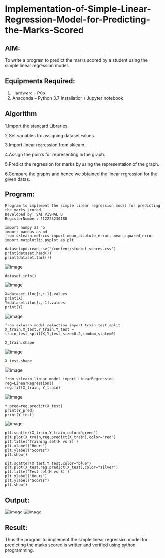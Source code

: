 # Implementation-of-Simple-Linear-Regression-Model-for-Predicting-the-Marks-Scored

## AIM:
To write a program to predict the marks scored by a student using the simple linear regression model.

## Equipments Required:
1. Hardware – PCs
2. Anaconda – Python 3.7 Installation / Jupyter notebook

## Algorithm
1.Import the standard Libraries.

2.Set variables for assigning dataset values.

3.Import linear regression from sklearn.

4.Assign the points for representing in the graph.

5.Predict the regression for marks by using the representation of the graph.

6.Compare the graphs and hence we obtained the linear regression for the given datas. 

## Program:
```
Program to implement the simple linear regression model for predicting the marks scored.
Developed by: SAI VISHAL D
RegisterNumber: 212223230180 

import numpy as np
import pandas as pd
from sklearn.metrics import mean_absolute_error, mean_squared_error
import matplotlib.pyplot as plt
```
```
dataset=pd.read_csv('/content/student_scores.csv')
print(dataset.head())
print(dataset.tail())
```
![image](https://github.com/user-attachments/assets/def9f64a-c259-493a-bc7e-22cb07521192)
```
dataset.info()
```
![image](https://github.com/user-attachments/assets/3c8f2e56-0ccd-4e28-a91d-cda3b14d983d)
```
X=dataset.iloc[:,:-1].values
print(X)
Y=dataset.iloc[:,-1].values
print(Y)
```
![image](https://github.com/user-attachments/assets/c486c0d6-731a-4c11-88fe-7ea732bb40ff)
```
from sklearn.model_selection import train_test_split
X_train,X_test,Y_train,Y_test = train_test_split(X,Y,test_size=0.2,random_state=0)
```
```
X_train.shape
```
![image](https://github.com/user-attachments/assets/22f634a0-6063-47ec-a603-cd1896b7fcf9)
```
X_test.shape
```
![image](https://github.com/user-attachments/assets/0e51d1a1-7b9e-4c1d-b619-e06d3ea6a789)
```
from sklearn.linear_model import LinearRegression
reg=LinearRegression()
reg.fit(X_train, Y_train)
```
![image](https://github.com/user-attachments/assets/c79a51ec-a405-40ad-a06f-0e303297513d)
```
Y_pred=reg.predict(X_test)
print(Y_pred)
print(Y_test)
```
![image](https://github.com/user-attachments/assets/db1e646d-5db0-4e81-8f38-f610d6e8c443)
```
plt.scatter(X_train,Y_train,color="green")
plt.plot(X_train,reg.predict(X_train),color="red")
plt.title('Training set(H vs S)')
plt.xlabel("Hours")
plt.ylabel("Scores")
plt.show()
```
```
plt.scatter(X_test,Y_test,color="blue")
plt.plot(X_test,reg.predict(X_test),color="silver")
plt.title('Test set(H vs S)')
plt.xlabel("Hours")
plt.ylabel("Scores")
plt.show()
```
## Output:
![image](https://github.com/user-attachments/assets/4be700cb-838e-49d0-b82f-69dfc1fe6685)
![image](https://github.com/user-attachments/assets/0569081f-0f4a-4126-8c5d-0861a15fa508)


## Result:
Thus the program to implement the simple linear regression model for predicting the marks scored is written and verified using python programming.
